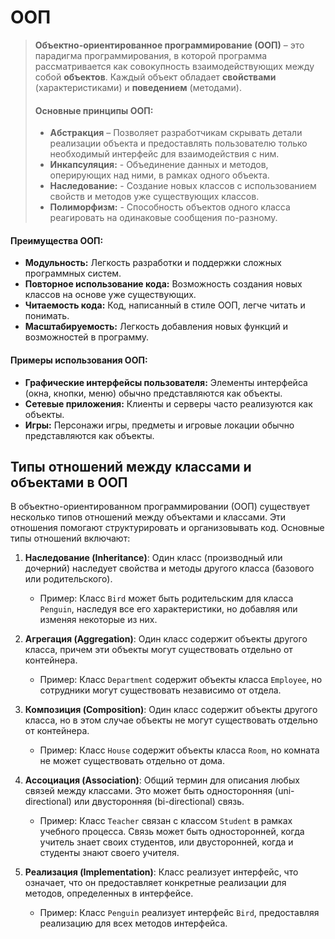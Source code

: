 
# ООП

> **Объектно-ориентированное программирование (ООП)** – это парадигма программирования, в которой программа рассматривается как совокупность взаимодействующих между собой **объектов**. Каждый объект обладает **свойствами** (характеристиками) и **поведением** (методами).
> 
> #### Основные принципы ООП:
> - **Абстракция** – Позволяет разработчикам скрывать детали реализации объекта и предоставлять пользователю только необходимый интерфейс для взаимодействия с ним.
> - **Инкапсуляция:**  - Объединение данных и методов, оперирующих над ними, в рамках одного объекта.
> - **Наследование:** - Создание новых классов с использованием свойств и методов уже существующих классов.
> - **Полиморфизм:** - Способность объектов одного класса реагировать на одинаковые сообщения по-разному.

#### Преимущества ООП:
- **Модульность:** Легкость разработки и поддержки сложных программных систем.
- **Повторное использование кода:** Возможность создания новых классов на основе уже существующих.
- **Читаемость кода:** Код, написанный в стиле ООП, легче читать и понимать.
- **Масштабируемость:** Легкость добавления новых функций и возможностей в программу.

#### Примеры использования ООП:
- **Графические интерфейсы пользователя:** Элементы интерфейса (окна, кнопки, меню) обычно представляются как объекты.
- **Сетевые приложения:** Клиенты и серверы часто реализуются как объекты.
- **Игры:** Персонажи игры, предметы и игровые локации обычно представляются как объекты.

## Типы отношений между классами и объектами в ООП

В объектно-ориентированном программировании (ООП) существует несколько типов отношений между объектами и классами. Эти отношения помогают структурировать и организовывать код. Основные типы отношений включают:

1. **Наследование (Inheritance)**: Один класс (производный или дочерний) наследует свойства и методы другого класса (базового или родительского).
   - Пример: Класс `Bird` может быть родительским для класса `Penguin`, наследуя все его характеристики, но добавляя или изменяя некоторые из них.

2. **Агрегация (Aggregation)**: Один класс содержит объекты другого класса, причем эти объекты могут существовать отдельно от контейнера.
   - Пример: Класс `Department` содержит объекты класса `Employee`, но сотрудники могут существовать независимо от отдела.

3. **Композиция (Composition)**: Один класс содержит объекты другого класса, но в этом случае объекты не могут существовать отдельно от контейнера.
   - Пример: Класс `House` содержит объекты класса `Room`, но комната не может существовать отдельно от дома.

4. **Ассоциация (Association)**: Общий термин для описания любых связей между классами. Это может быть односторонняя (uni-directional) или двусторонняя (bi-directional) связь.
   - Пример: Класс `Teacher` связан с классом `Student` в рамках учебного процесса. Связь может быть односторонней, когда учитель знает своих студентов, или двусторонней, когда и студенты знают своего учителя.

5. **Реализация (Implementation)**: Класс реализует интерфейс, что означает, что он предоставляет конкретные реализации для методов, определенных в интерфейсе.
   - Пример: Класс `Penguin` реализует интерфейс `Bird`, предоставляя реализацию для всех методов интерфейса.